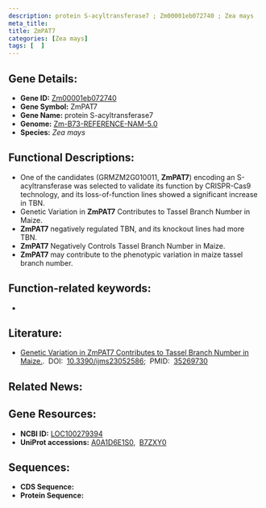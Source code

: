 ```yaml
---
description: protein S-acyltransferase7 ; Zm00001eb072740 ; Zea mays
meta_title:
title: ZmPAT7
categories: [Zea mays]
tags: [  ]
---
```


## Gene Details:
- **Gene ID:**	[Zm00001eb072740](https://www.maizegdb.org/gene_center/gene/Zm00001eb072740)
- **Gene Symbol:** ZmPAT7
- **Gene Name:** protein S-acyltransferase7
- **Genome:** [Zm-B73-REFERENCE-NAM-5.0](https://www.maizegdb.org/genome/assembly/Zm-B73-REFERENCE-NAM-5.0)
- **Species:** *Zea mays*

## Functional Descriptions:
   - One of the candidates (GRMZM2G010011, **ZmPAT7**) encoding an S-acyltransferase was selected to validate its function by CRISPR-Cas9 technology, and its loss-of-function lines showed a significant increase in TBN.
   - Genetic Variation in **ZmPAT7** Contributes to Tassel Branch Number in Maize.
   - **ZmPAT7** negatively regulated TBN, and its knockout lines had more TBN.
   - **ZmPAT7** Negatively Controls Tassel Branch Number in Maize.
   - **ZmPAT7** may contribute to the phenotypic variation in maize tassel branch number.

## Function-related keywords:
- [](/tags//)

## Literature:
   - [Genetic Variation in ZmPAT7 Contributes to Tassel Branch Number in Maize.]( https://www.mdpi.com/1422-0067/23/5/2586).&nbsp;&nbsp;DOI:&nbsp;&nbsp;[10.3390/ijms23052586](https://www.mdpi.com/1422-0067/23/5/2586);&nbsp;&nbsp;PMID:&nbsp;&nbsp;[35269730](https://pubmed.ncbi.nlm.nih.gov/35269730/)

## Related News:

## Gene Resources:
- **NCBI ID:** [LOC100279394](https://www.ncbi.nlm.nih.gov/gene/?term=LOC100279394)
- **UniProt accessions:** [A0A1D6E1S0](https://www.uniprot.org/uniprotkb/A0A1D6E1S0/entry),&nbsp;&nbsp;[B7ZXY0](https://www.uniprot.org/uniprotkb/B7ZXY0/entry)



## Sequences:
- **CDS Sequence:**
- **Protein Sequence:**
